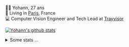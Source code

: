 <p>
  👨🏻 <bold>Yohann</bold>, 27 ans<br/>
  💼 Living in <a href="https://www.google.com/maps?q=paris">Paris</a>, France<br/>
  💻 Computer Vision Engineer and Tech Lead at <a href="https://trayvisor.com/">Trayvisor</a><br/>
</p>

<a href="https://github.com/anuraghazra/github-readme-stats"><img align="center" src="https://github-readme-stats-go94hl40s-yohann84l.vercel.app//api?username=yohann84L&show_icons=true&include_all_commits=true" alt="Yohann's github stats" /> </a>


<details>
  <summary>Some stats ...</summary><br/>
  

<!--START_SECTION:waka-->
![Code Time](http://img.shields.io/badge/Code%20Time-630%20hrs%2030%20mins-blue)

![Profile Views](http://img.shields.io/badge/Profile%20Views-0-blue)

**🐱 My GitHub Data** 

> 📦 440.6 kB Used in GitHub's Storage 
 > 
> 🏆 352 Contributions in the Year 2023
 > 
> 🚫 Not Opted to Hire
 > 
> 📜 24 Public Repositories 
 > 
> 🔑 21 Private Repositories 
 > 
**I'm an Early 🐤** 

```text
🌞 Morning                9235 commits        ████████░░░░░░░░░░░░░░░░░   31.69 % 
🌆 Daytime                16364 commits       ██████████████░░░░░░░░░░░   56.16 % 
🌃 Evening                3389 commits        ███░░░░░░░░░░░░░░░░░░░░░░   11.63 % 
🌙 Night                  151 commits         ░░░░░░░░░░░░░░░░░░░░░░░░░   00.52 % 
```
📅 **I'm Most Productive on Wednesday** 

```text
Monday                   5208 commits        ████░░░░░░░░░░░░░░░░░░░░░   17.87 % 
Tuesday                  5292 commits        █████░░░░░░░░░░░░░░░░░░░░   18.16 % 
Wednesday                6626 commits        ██████░░░░░░░░░░░░░░░░░░░   22.74 % 
Thursday                 6507 commits        ██████░░░░░░░░░░░░░░░░░░░   22.33 % 
Friday                   5148 commits        ████░░░░░░░░░░░░░░░░░░░░░   17.67 % 
Saturday                 139 commits         ░░░░░░░░░░░░░░░░░░░░░░░░░   00.48 % 
Sunday                   219 commits         ░░░░░░░░░░░░░░░░░░░░░░░░░   00.75 % 
```


📊 **This Week I Spent My Time On** 

```text
🕑︎ Time Zone: Europe/Paris

💬 Programming Languages: 
Python                   5 hrs 48 mins       █████████░░░░░░░░░░░░░░░░   34.33 % 
Docker                   5 hrs               ███████░░░░░░░░░░░░░░░░░░   29.55 % 
Jupyter                  2 hrs 32 mins       ████░░░░░░░░░░░░░░░░░░░░░   15.06 % 
JavaScript               1 hr 14 mins        ██░░░░░░░░░░░░░░░░░░░░░░░   07.37 % 
YAML                     43 mins             █░░░░░░░░░░░░░░░░░░░░░░░░   04.30 % 

🔥 Editors: 
PyCharm                  13 hrs 49 mins      ████████████████████░░░░░   81.67 % 
VS Code                  1 hr 50 mins        ███░░░░░░░░░░░░░░░░░░░░░░   10.91 % 
WebStorm                 1 hr 15 mins        ██░░░░░░░░░░░░░░░░░░░░░░░   07.41 % 

💻 Operating System: 
Mac                      16 hrs 55 mins      █████████████████████████   100.00 % 
```

**I Mostly Code in Python** 

```text
Python                   20 repos            ████████████░░░░░░░░░░░░░   50.00 % 
Jupyter Notebook         4 repos             ██░░░░░░░░░░░░░░░░░░░░░░░   10.00 % 
HTML                     2 repos             █░░░░░░░░░░░░░░░░░░░░░░░░   05.00 % 
JavaScript               2 repos             █░░░░░░░░░░░░░░░░░░░░░░░░   05.00 % 
Shell                    1 repo              █░░░░░░░░░░░░░░░░░░░░░░░░   02.50 % 
```




 Last Updated on 01/07/2023 02:05:30 UTC
<!--END_SECTION:waka-->
